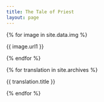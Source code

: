 ```yaml
---
title: The Tale of Priest
layout: page
---
```

{% for image in site.data.img %}

<p>{{ image.url1 }}</p>

{% endfor %}

{% for translation in site.archives %}

<p>{{ translation.title }}</p>

{% endfor %}